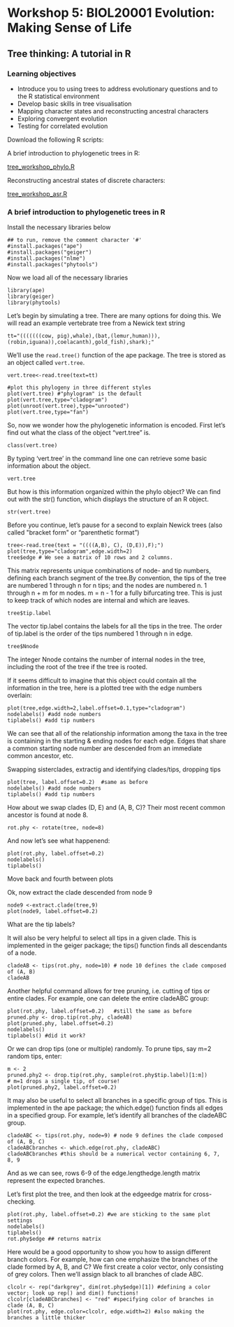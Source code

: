 # Workshop 5: BIOL20001 Evolution: Making Sense of Life
## Tree thinking: A tutorial in R
### Learning objectives
-	Introduce you to using trees to address evolutionary questions and to the R statistical environment
-	Develop basic skills in tree visualisation
-	Mapping character states and reconstructing ancestral characters
-	Exploring convergent evolution
-	Testing for correlated evolution


Download the following R scripts:

A brief introduction to phylogenetic trees in R:

[tree_workshop_phylo.R](rscript/tree_workshop_phylo.R)

Reconstructing ancestral states of discrete characters:

[tree_workshop_asr.R](/rscript/tree_workshop_asr.R)



### A brief introduction to phylogenetic trees in R

Install the necessary libraries below

```
## to run, remove the comment character '#'
#install.packages("ape")
#install.packages("geiger")
#install.packages("nlme")
#install.packages("phytools")
```
Now we load all of the necessary libraries
```
library(ape)
library(geiger)
library(phytools)
```
Let’s begin by simulating a tree. There are many options for doing this. 
We will read an example vertebrate tree from a Newick text string
```
tt="(((((((cow, pig),whale),(bat,(lemur,human))),(robin,iguana)),coelacanth),gold_fish),shark);"
```

We’ll use the ```read.tree()``` function of the ape package. 
The tree is stored as an object called ```vert.tree```. 

```
vert.tree<-read.tree(text=tt)

#plot this phylogeny in three different styles
plot(vert.tree) #"phylogram" is the default 
plot(vert.tree,type="cladogram")
plot(unroot(vert.tree),type="unrooted")
plot(vert.tree,type="fan")
```

So, now we wonder how the phylogenetic information is encoded.
First let’s find out what the class of the object “vert.tree” is.
```
class(vert.tree)
```

By typing ‘vert.tree’ in the command line one can retrieve some 
basic information about the object.
```
vert.tree
```

But how is this information organized within the phylo object? 
We can find out with the str() function, which displays the structure of an R object.
```
str(vert.tree)
```

Before you continue, let’s pause for a second to explain 
Newick trees (also called "bracket form" or “parenthetic format”)
```
tree<-read.tree(text = "((((A,B), C), (D,E)),F);")
plot(tree,type="cladogram",edge.width=2)
tree$edge # We see a matrix of 10 rows and 2 columns. 
```
This matrix represents unique combinations of node- and tip numbers, defining each branch segment of the tree.By convention, the tips of the tree are numbered 1 through n for n tips; and the nodes are numbered n. 1 through n + m for m nodes. m = n - 1 for a fully bifurcating tree. This is just to keep track of which nodes are internal and which are leaves.

```
tree$tip.label
```
The vector tip.label contains the labels for all the tips in the tree.
The order of tip.label is the order of the tips numbered 1 through n in edge.
```
tree$Nnode
```
The integer Nnode contains the number of internal nodes in the tree, including the root of the tree if the tree is rooted.

If it seems difficult to imagine that this object could contain all the information in the tree, here is a plotted tree with the edge numbers overlain:
```
plot(tree,edge.width=2,label.offset=0.1,type="cladogram")
nodelabels() #add node numbers
tiplabels() #add tip numbers
```
We can see that all of the relationship information among the taxa in the tree is containing in the starting & ending nodes for each edge. Edges that share a common starting node number are descended from an immediate common ancestor, etc.

Swapping sisterclades, extractig and identifying clades/tips, dropping tips
```
plot(tree, label.offset=0.2)  #same as before
nodelabels() #add node numbers
tiplabels() #add tip numbers
```

How about we swap clades (D, E) and (A, B, C)? Their most recent common ancestor is found at node 8.
```
rot.phy <- rotate(tree, node=8)
```
And now let’s see what happenend:
```
plot(rot.phy, label.offset=0.2)
nodelabels()          
tiplabels()  
```
Move back and fourth between plots

Ok, now extract the clade descended from node 9
```
node9 <-extract.clade(tree,9)
plot(node9, label.offset=0.2) 
```
What are the tip labels?

It will also be very helpful to select all tips in a given clade. This is implemented in the geiger package; the tips() function finds all descendants of a node.
```
cladeAB <- tips(rot.phy, node=10) # node 10 defines the clade composed of (A, B)
cladeAB
```

Another helpful command allows for tree pruning, i.e. cutting of tips or entire clades. For example, one can delete the entire cladeABC group:
```
plot(rot.phy, label.offset=0.2)   #still the same as before
pruned.phy <- drop.tip(rot.phy, cladeAB)
plot(pruned.phy, label.offset=0.2)
nodelabels()
tiplabels() #did it work?
```

Or we can drop tips (one or multiple) randomly. To prune tips, say m=2 random tips, enter:
```
m <- 2
pruned.phy2 <- drop.tip(rot.phy, sample(rot.phy$tip.label)[1:m]) 
# m=1 drops a single tip, of course!
plot(pruned.phy2, label.offset=0.2) 
```

It may also be useful to select all branches in a specific group of tips. This is implemented in the ape package; the which.edge() function finds all edges in a specified group. For example, let’s identify all branches of the cladeABC group.
```
cladeABC <- tips(rot.phy, node=9) # node 9 defines the clade composed of (A, B, C)
cladeABCbranches <- which.edge(rot.phy, cladeABC)
cladeABCbranches #this should be a numerical vector containing 6, 7, 8, 9
```
And as we can see, rows 6-9 of the edge.lengthedge.length matrix represent the expected branches. 

Let’s first plot the tree, and then look at the edgeedge matrix for cross-checking.
```
plot(rot.phy, label.offset=0.2) #we are sticking to the same plot settings
nodelabels()
tiplabels()
rot.phy$edge ## returns matrix
```

Here would be a good opportunity to show you how to assign different branch colors. 
For example, how can one emphasize the branches of the clade formed by A, B, and C? 
We first create a color vector, only consisting of grey colors. 
Then we’ll assign black to all branches of clade ABC.
```
clcolr <- rep("darkgrey", dim(rot.phy$edge)[1]) #defining a color vector; look up rep() and dim() functions!
clcolr[cladeABCbranches] <- "red" #specifying color of branches in clade (A, B, C)
plot(rot.phy, edge.color=clcolr, edge.width=2) #also making the branches a little thicker
```

